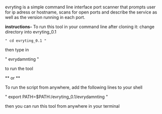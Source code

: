 evryting is a simple command line interface port scanner that prompts user for ip adress or hostname, scans for open ports and describe the service as well as the version running in each port.

**instructions-**
  To run this tool in your command line after cloning it:  change directory into evryting_0.1 
  
    " cd evryting_0.1 "    
  
   then type in 
 
   " evrydamnting " 

  to run the tool

   ** or **

To run the script from anywhere, add the following lines to your shell 
 
  " export PATH=$PATH:/evryting_0.1/evrydamnting "         

then you can run this tool from anywhere in your terminal


